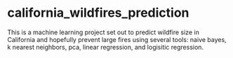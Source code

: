 # california_wildfires_prediction
This is a machine learning project set out to predict wildfire size in California and hopefully prevent large fires using several tools: naive bayes, k nearest neighbors, pca, linear regression, and logisitic regression.
